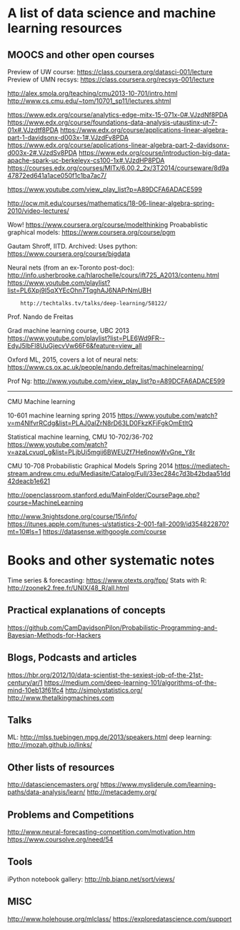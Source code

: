 # A list of data science and machine learning resources

## MOOCS and other open courses
Preview of UW course: https://class.coursera.org/datasci-001/lecture
Preview of UMN recsys: https://class.coursera.org/recsys-001/lecture

http://alex.smola.org/teaching/cmu2013-10-701/intro.html
http://www.cs.cmu.edu/~tom/10701_sp11/lectures.shtml

https://www.edx.org/course/analytics-edge-mitx-15-071x-0#.VJzdNf8PDA
https://www.edx.org/course/foundations-data-analysis-utaustinx-ut-7-01x#.VJzdtf8PDA
https://www.edx.org/course/applications-linear-algebra-part-1-davidsonx-d003x-1#.VJzdFv8PDA
https://www.edx.org/course/applications-linear-algebra-part-2-davidsonx-d003x-2#.VJzdSv8PDA
https://www.edx.org/course/introduction-big-data-apache-spark-uc-berkeleyx-cs100-1x#.VJzdHP8PDA
https://courses.edx.org/courses/MITx/6.00.2_2x/3T2014/courseware/8d9a47872ed641a1ace050f1c1ba7ac7/

https://www.youtube.com/view_play_list?p=A89DCFA6ADACE599

http://ocw.mit.edu/courses/mathematics/18-06-linear-algebra-spring-2010/video-lectures/

Wow! https://www.coursera.org/course/modelthinking
Proabablistic graphical models: https://www.coursera.org/course/pgm

Gautam Shroff, IITD. Archived: Uses python: https://www.coursera.org/course/bigdata 

Neural nets (from an ex-Toronto post-doc): 
             http://info.usherbrooke.ca/hlarochelle/cours/ift725_A2013/contenu.html
             https://www.youtube.com/playlist?list=PL6Xpj9I5qXYEcOhn7TqghAJ6NAPrNmUBH

		http://techtalks.tv/talks/deep-learning/58122/


Prof. Nando de Freitas

Grad machine learning course, UBC 2013 
https://www.youtube.com/playlist?list=PLE6Wd9FR--EdyJ5lbFl8UuGjecvVw66F6&feature=view_all

Oxford ML, 2015, covers a lot of neural nets:
https://www.cs.ox.ac.uk/people/nando.defreitas/machinelearning/

Prof Ng: http://www.youtube.com/view_play_list?p=A89DCFA6ADACE599


---------------------------------------------------
CMU Machine learning

10-601 machine learning spring 2015
https://www.youtube.com/watch?v=m4NlfvrRCdg&list=PLAJ0alZrN8rD63LD0FkzKFiFgkOmEtltQ

Statistical machine learning, CMU 10-702/36-702
https://www.youtube.com/watch?v=azaLcvuql_g&list=PLjbUi5mgii6BWEUZf7He6nowWvGne_Y8r

CMU 10-708 Probabilistic Graphical Models Spring 2014
https://mediatech-stream.andrew.cmu.edu/Mediasite/Catalog/Full/33ec284c7d3b42bdaa51dd42deacb1e621


http://openclassroom.stanford.edu/MainFolder/CoursePage.php?course=MachineLearning

http://www.3nightsdone.org/course/15/info/
https://itunes.apple.com/itunes-u/statistics-2-001-fall-2009/id354822870?mt=10#ls=1
https://datasense.withgoogle.com/course

# Books and other systematic notes
Time series & forecasting: https://www.otexts.org/fpp/
Stats with R: http://zoonek2.free.fr/UNIX/48_R/all.html

## Practical explanations of concepts
https://github.com/CamDavidsonPilon/Probabilistic-Programming-and-Bayesian-Methods-for-Hackers

## Blogs, Podcasts and articles
https://hbr.org/2012/10/data-scientist-the-sexiest-job-of-the-21st-century/ar/1
https://medium.com/deep-learning-101/algorithms-of-the-mind-10eb13f61fc4
http://simplystatistics.org/
http://www.thetalkingmachines.com

## Talks
ML: http://mlss.tuebingen.mpg.de/2013/speakers.html
deep learning: http://jmozah.github.io/links/

## Other lists of resources
http://datasciencemasters.org/
https://www.mysliderule.com/learning-paths/data-analysis/learn/
http://metacademy.org/

## Problems and Competitions
http://www.neural-forecasting-competition.com/motivation.htm
https://www.coursolve.org/need/54

## Tools
iPython notebook gallery: http://nb.bianp.net/sort/views/

## MISC
http://www.holehouse.org/mlclass/
https://exploredatascience.com/support

